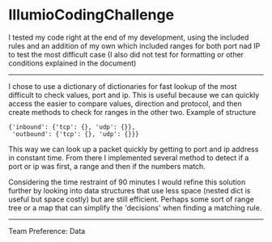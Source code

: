# IllumioCodingChallenge

I tested my code right at the end of my development, using the included rules and an addition of my own which included ranges for both port nad IP to test the most difficult case (I also did not test for formatting or other conditions explained in the document)
___

I chose to use a dictionary of dictionaries for fast lookup of the most difficult to check values, port and ip. This is useful because we can quickly access the easier to compare values, direction and protocol, and then create methods to check for ranges in the other two.
Example of structure

    {'inbound': {'tcp': {}, 'udp': {}},
     'outbound': {'tcp': {}, 'udp': {}}}
This way we can look up a packet quickly by getting to port and ip address in constant time. From there I implemented several method to detect if a port or ip was first, a range and then if the numbers match.

Considering the time restraint of 90 minutes I would refine this solution further by looking into data structures that use less space (nested dict is useful but space costly) but are still efficient. Perhaps some sort of range tree or a map that can simplify the 'decisions' when finding a matching rule.  

---
Team Preference: Data
